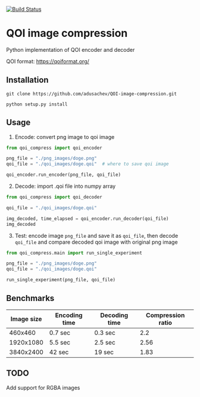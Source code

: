 
[![Build Status](https://github.com/adusachev/QOI-image-compression/actions/workflows/testing.yml/badge.svg)](https://github.com/adusachev/QOI-image-compression/actions/workflows/testing.yml)


# QOI image compression

Python implementation of QOI encoder and decoder

QOI format: https://qoiformat.org/

## Installation

```
git clone https://github.com/adusachev/QOI-image-compression.git
```

```
python setup.py install
```


## Usage


1) Encode: convert png image to qoi image
```python
from qoi_compress import qoi_encoder

png_file = "./png_images/doge.png"
qoi_file = "./qoi_images/doge.qoi"  # where to save qoi image

qoi_encoder.run_encoder(png_file, qoi_file)
```

2) Decode: import .qoi file into numpy array
```python
from qoi_compress import qoi_decoder

qoi_file = "./qoi_images/doge.qoi"

img_decoded, time_elapsed = qoi_encoder.run_decoder(qoi_file)
img_decoded
```

3) Test: encode image `png_file` and save it as `qoi_file`, then decode `qoi_file` and compare decoded qoi image with original png image
```python
from qoi_compress.main import run_single_experiment

png_file = "./png_images/doge.png"
qoi_file = "./qoi_images/doge.qoi"

run_single_experiment(png_file, qoi_file)
```


## Benchmarks

| Image size | Encoding time | Decoding time | Compression ratio |
| ---------- | ------------- | ------------- | ----------------- |
| 460x460    | 0.7 sec       | 0.3 sec       | 2.2               |
| 1920x1080  | 5.5 sec       | 2.5 sec       | 2.56              |
| 3840x2400  | 42 sec        | 19 sec        | 1.83              | 


## TODO

Add support for RGBA images
